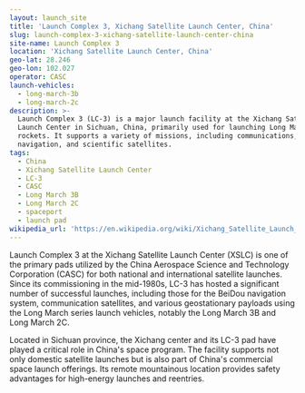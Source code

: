 ```yaml
---
layout: launch_site
title: 'Launch Complex 3, Xichang Satellite Launch Center, China'
slug: launch-complex-3-xichang-satellite-launch-center-china
site-name: Launch Complex 3
location: 'Xichang Satellite Launch Center, China'
geo-lat: 28.246
geo-lon: 102.027
operator: CASC
launch-vehicles:
  - long-march-3b
  - long-march-2c
description: >-
  Launch Complex 3 (LC-3) is a major launch facility at the Xichang Satellite
  Launch Center in Sichuan, China, primarily used for launching Long March
  rockets. It supports a variety of missions, including communications,
  navigation, and scientific satellites.
tags:
  - China
  - Xichang Satellite Launch Center
  - LC-3
  - CASC
  - Long March 3B
  - Long March 2C
  - spaceport
  - launch pad
wikipedia_url: 'https://en.wikipedia.org/wiki/Xichang_Satellite_Launch_Center'
---
```

Launch Complex 3 at the Xichang Satellite Launch Center (XSLC) is one of the primary pads utilized by the China Aerospace Science and Technology Corporation (CASC) for both national and international satellite launches. Since its commissioning in the mid-1980s, LC-3 has hosted a significant number of successful launches, including those for the BeiDou navigation system, communication satellites, and various geostationary payloads using the Long March series launch vehicles, notably the Long March 3B and Long March 2C.

Located in Sichuan province, the Xichang center and its LC-3 pad have played a critical role in China's space program. The facility supports not only domestic satellite launches but is also part of China's commercial space launch offerings. Its remote mountainous location provides safety advantages for high-energy launches and reentries.
